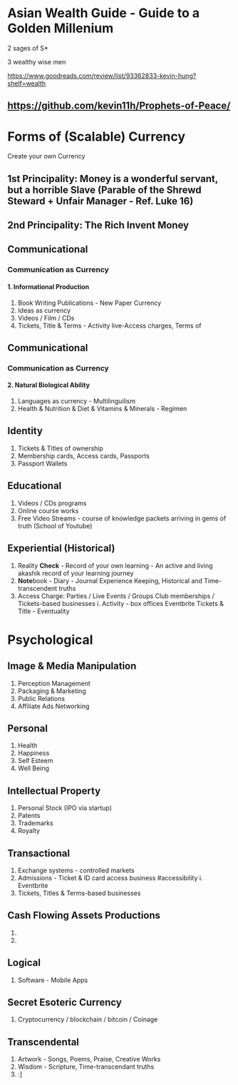 # Asian Wealth Guide - Guide to a Golden Millenium

2 sages of S*

3 wealthy wise men

https://www.goodreads.com/review/list/93362833-kevin-hung?shelf=wealth

## https://github.com/kevin11h/Prophets-of-Peace/

# Forms of (Scalable) Currency


Create your own Currency

## 1st Principality: Money is a wonderful servant, but a horrible Slave (Parable of the Shrewd Steward + Unfair Manager - Ref. Luke 16)
## 2nd Principality: The Rich Invent Money

## Communicational
### Communication as Currency
#### 1. Informational Production
1. Book Writing Publications - New Paper Currency
2. Ideas as currency
3. Videos / Film / CDs
4. Tickets, Title & Terms - Activity live-Access charges, Terms of 

## Communicational
### Communication as Currency
#### 2. Natural Biological Ability
1. Languages as currency - Multilinguilism
2. Health & Nutrition &  Diet & Vitamins & Minerals - Regimen

## Identity
1. Tickets & Titles of ownership
2. Membership cards, Access cards, Passports
3. Passport Wallets

## Educational 
1. Videos / CDs programs
2. Online course works
3.  Free Video Streams - course of knowledge packets arriving in gems of truth (School of Youtube)

## Experiential (Historical)
1.  Reality **Check** - Record of your own learning - An active and living akashik record of your learning journey
2.  **Note**book - Diary - Journal Experience Keeping, Historical and Time-transcendent truths
3.  Access Charge:  Parties / Live Events / Groups Club memberships / Tickets-based businesses
  i. Activity - box offices Eventbrite Tickets & Title - Eventuality 

# Psychological
## Image & Media Manipulation
1.  Perception Management
2.  Packaging & Marketing
3.  Public Relations
4.  Affiliate Ads Networking

## Personal
1.  Health
2.  Happiness
3. Self Esteem
4. Well Being

## Intellectual Property
1.  Personal Stock (IPO via startup)
2.  Patents
3.  Trademarks
4.  Royalty

## Transactional
1. Exchange systems - controlled markets
2. Admissions - Ticket & ID card access business #accessibility
  i. Eventbrite
3. Tickets, Titles & Terms-based businesses
  
## Cash Flowing Assets Productions
1.  
2.  

## Logical
1.  Software - Mobile Apps

## Secret Esoteric Currency
1.  Cryptocurrency / blockchain / bitcoin / Coinage

## Transcendental
1.  Artwork - Songs, Poems, Praise, Creative Works
2.  Wisdom - Scripture, Time-transcendant truths
3.  :]
